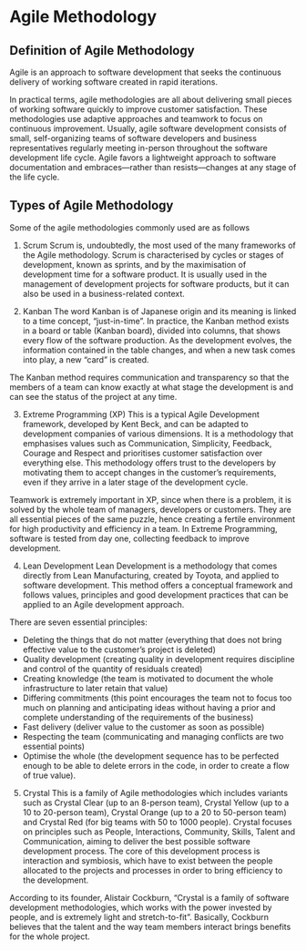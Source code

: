 # Agile Methodology

## Definition of Agile Methodology
Agile is an approach to software development that seeks the continuous delivery of working software created in rapid iterations.

In practical terms, agile methodologies are all about delivering small pieces of working software quickly to improve customer satisfaction. These methodologies use adaptive approaches and teamwork to focus on continuous improvement. Usually, agile software development consists of small, self-organizing teams of software developers and business representatives regularly meeting in-person throughout the software development life cycle. Agile favors a lightweight approach to software documentation and embraces—rather than resists—changes at any stage of the life cycle.

## Types of Agile Methodology
Some of the agile methodologies commonly used are as follows
1. Scrum
Scrum is, undoubtedly, the most used of the many frameworks of the Agile methodology. Scrum is characterised by cycles or stages of development, known as sprints, and by the maximisation of development time for a software product. It is usually used in the management of development projects for software products, but it can also be used in a business-related context.

2. Kanban
The word Kanban is of Japanese origin and its meaning is linked to a time concept, “just-in-time”. In practice, the Kanban method exists in a board or table (Kanban board), divided into columns, that shows every flow of the software production. As the development evolves, the information contained in the table changes, and when a new task comes into play, a new “card” is created.

The Kanban method requires communication and transparency so that the members of a team can know exactly at what stage the development is and can see the status of the project at any time.

3. Extreme Programming (XP)
This is a typical Agile Development framework, developed by Kent Beck, and can be adapted to development companies of various dimensions. It is a methodology that emphasises values such as Communication, Simplicity, Feedback, Courage and Respect and prioritises customer satisfaction over everything else. This methodology offers trust to the developers by motivating them to accept changes in the customer’s requirements, even if they arrive in a later stage of the development cycle.

Teamwork is extremely important in XP, since when there is a problem, it is solved by the whole team of managers, developers or customers. They are all essential pieces of the same puzzle, hence creating a fertile environment for high productivity and efficiency in a team. In Extreme Programming, software is tested from day one, collecting feedback to improve development.

4. Lean Development 
Lean Development is a methodology that comes directly from Lean Manufacturing, created by Toyota, and applied to software development. This method offers a conceptual framework and follows values, principles and good development practices that can be applied to an Agile development approach.

There are seven essential principles: 
- Deleting the things that do not matter (everything that does not bring effective value to the customer’s project is deleted)
- Quality development (creating quality in development requires discipline and control of the quantity of residuals created)
- Creating knowledge (the team is motivated to document the whole infrastructure to later retain that value)
- Differing commitments (this point encourages the team not to focus too much on planning and anticipating ideas without having a prior and complete understanding of the requirements of the business)
- Fast delivery (deliver value to the customer as soon as possible)
- Respecting the team (communicating and managing conflicts are two essential points)
- Optimise the whole (the development sequence has to be perfected enough to be able to delete errors in the code, in order to create a flow of true value).

5. Crystal
This is a family of Agile methodologies which includes variants such as Crystal Clear (up to an 8-person team), Crystal Yellow (up to a 10 to 20-person team), Crystal Orange (up to a 20 to 50-person team) and Crystal Red (for big teams with 50 to 1000 people). Crystal focuses on principles such as People, Interactions, Community, Skills, Talent and Communication, aiming to deliver the best possible software development process. The core of this development process is interaction and symbiosis, which have to exist between the people allocated to the projects and processes in order to bring efficiency to the development.

According to its founder, Alistair Cockburn, “Crystal is a family of software development methodologies, which works with the power invested by people, and is extremely light and stretch-to-fit”. Basically, Cockburn believes that the talent and the way team members interact brings benefits for the whole project.

